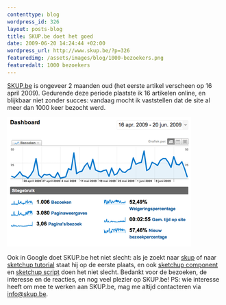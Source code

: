 ```yaml
--- 
contenttype: blog
wordpress_id: 326
layout: posts-blog
title: SKUP.be doet het goed
date: 2009-06-20 14:24:44 +02:00
wordpress_url: http://www.skup.be/?p=326
featuredimg: /assets/images/blog/1000-bezoekers.png
featuredalt: 1000 bezoekers
---
```

[SKUP.be][] is ongeveer 2 maanden oud (het eerste artikel verscheen op
16 april 2009). Gedurende deze periode plaatste ik 16 artikelen online,
en blijkbaar niet zonder succes: vandaag mocht ik vaststellen dat de
site al meer dan 1000 keer bezocht werd.

![1000 bezoekers][]

Ook in Google doet SKUP.be het niet slecht: als je zoekt naar [skup][]
of naar [sketchup tutorial][] staat hij op de eerste plaats, en ook
[sketchup component][] en [sketchup script][] doen het niet slecht.
Bedankt voor de bezoeken, de interesse en de reacties, en nog veel
plezier op SKUP.be! PS: wie interesse heeft om mee te werken aan
SKUP.be, mag me altijd contacteren via [info@skup.be][].

[SKUP.be]: http://www.skup.be/ "SKUP"

[skup]: http://www.google.be/search?hl=nl&client=safari&rls=nl-nl&q=skup&btnG=Zoeken&meta=lr=lang_nl "Google - skup"

[sketchup tutorial]: http://www.google.be/search?hl=nl&client=safari&rls=nl-nl&q=sketchup+tutorial&btnG=Zoeken&meta=lr=lang_nl "Google - sketchup tutorial"

[sketchup component]: http://www.google.be/search?hl=nl&client=safari&rls=nl-nl&q=sketchup+component&btnG=Zoeken&meta=lr=lang_nl "Google - sketchup component"

[sketchup script]: http://www.google.be/search?hl=nl&client=safari&rls=nl-nl&q=sketchup+script&btnG=Zoeken&meta=lr=lang_nl "Google - sketchup script"

[info@skup.be]: mailto:info@skup.be "info@skup.be"



[1000 bezoekers]: /assets/images/blog/1000-bezoekers.png "1000 bezoekers"